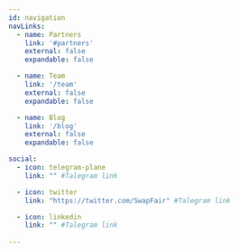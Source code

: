 ```yaml
---
id: navigation
navLinks:
  - name: Partners
    link: '#partners'
    external: false
    expandable: false

  - name: Team
    link: '/team'
    external: false
    expandable: false

  - name: Blog
    link: '/blog'
    external: false
    expandable: false

social:
  - icon: telegram-plane
    link: "" #Talegram link

  - icon: twitter
    link: "https://twitter.com/SwapFair" #Talegram link

  - icon: linkedin
    link: "" #Talegram link
    
---
```


<!--       - title: Future
        path: /future -->

<!--       submenu:
      - title: Solution
        path: /solution

      - title: Participate
        path: /participate

      - title: Token
        path: /token

      - title: Knowledge Base
        path: https://wiki.threefold.io/#/what_is_farming
        external: true -->
